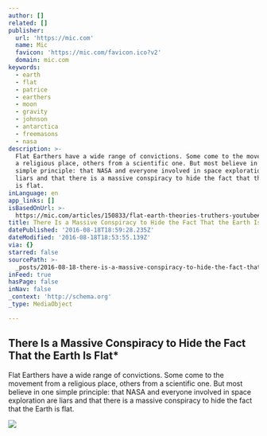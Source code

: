 ```yaml
---
author: []
related: []
publisher:
  url: 'https://mic.com'
  name: Mic
  favicon: 'https://mic.com/favicon.ico?v2'
  domain: mic.com
keywords:
  - earth
  - flat
  - patrice
  - earthers
  - moon
  - gravity
  - johnson
  - antarctica
  - freemasons
  - nasa
description: >-
  Flat Earthers have a wide range of convictions. Some come to the movement from
  a religious place, others from a scientific one. But most believe in one
  simple principle: that NASA and everyone involved in space exploration are
  liars and that there is a massive conspiracy to hide the fact that the Earth
  is flat.
inLanguage: en
app_links: []
isBasedOnUrl: >-
  https://mic.com/articles/150833/flat-earth-theories-truthers-youtube#.qzM4zyEli
title: There Is a Massive Conspiracy to Hide the Fact That the Earth Is Flat*
datePublished: '2016-08-18T18:59:28.235Z'
dateModified: '2016-08-18T18:53:55.139Z'
via: {}
starred: false
sourcePath: >-
  _posts/2016-08-18-there-is-a-massive-conspiracy-to-hide-the-fact-that-the-eart.md
inFeed: true
hasPage: false
inNav: false
_context: 'http://schema.org'
_type: MediaObject

---
```

<article style=""><h1>There Is a Massive Conspiracy to Hide the Fact That the Earth Is Flat*</h1><p>Flat Earthers have a wide range of convictions. Some come to the movement from a religious place, others from a scientific one. But most believe in one simple principle: that NASA and everyone involved in space exploration are liars and that there is a massive conspiracy to hide the fact that the Earth is flat.</p><img src="https://thumbs.mic.com/MzI2MzFmYTg4ZCMvcTNKcnRvcFFrQUtLYU9odlVwVVdaSkxmWmdRPS8yeDA6NDgzeDI1MS8xMjAweDYzMC9maWx0ZXJzOnF1YWxpdHkoNzApL2h0dHA6Ly9zMy5hbWF6b25hd3MuY29tL3BvbGljeW1pYy1pbWFnZXMvZzBiMWtzdXZmdWY1NmV5d2lkYjk4cWxuamhwbndqNHR6YnVhbHltcXBxeXFlZjViM21wbDBsYTZqNWVnaGRmbi5qcGc.jpg" /></article>